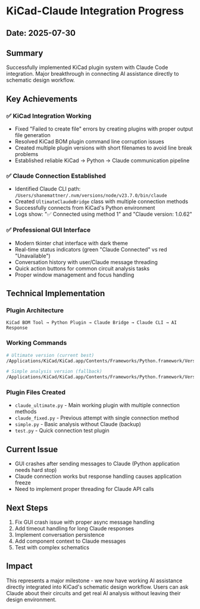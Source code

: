 # KiCad-Claude Integration Progress

## Date: 2025-07-30

## Summary
Successfully implemented KiCad plugin system with Claude Code integration. Major breakthrough in connecting AI assistance directly to schematic design workflow.

## Key Achievements

### ✅ KiCad Integration Working
- Fixed "Failed to create file" errors by creating plugins with proper output file generation
- Resolved KiCad BOM plugin command line corruption issues 
- Created multiple plugin versions with short filenames to avoid line break problems
- Established reliable KiCad → Python → Claude communication pipeline

### ✅ Claude Connection Established  
- Identified Claude CLI path: `/Users/shanemattner/.nvm/versions/node/v23.7.0/bin/claude`
- Created `UltimateClaudeBridge` class with multiple connection methods
- Successfully connects from KiCad's Python environment
- Logs show: "✅ Connected using method 1" and "Claude version: 1.0.62"

### ✅ Professional GUI Interface
- Modern tkinter chat interface with dark theme
- Real-time status indicators (green "Claude Connected" vs red "Unavailable")
- Conversation history with user/Claude message threading
- Quick action buttons for common circuit analysis tasks
- Proper window management and focus handling

## Technical Implementation

### Plugin Architecture
```
KiCad BOM Tool → Python Plugin → Claude Bridge → Claude CLI → AI Response
```

### Working Commands
```bash
# Ultimate version (current best)
/Applications/KiCad/KiCad.app/Contents/Frameworks/Python.framework/Versions/Current/bin/python3 "/Users/shanemattner/Documents/KiCad/9.0/scripting/plugins/claude_ultimate.py" "%I" "%O"

# Simple analysis version (fallback)  
/Applications/KiCad/KiCad.app/Contents/Frameworks/Python.framework/Versions/Current/bin/python3 "/Users/shanemattner/Documents/KiCad/9.0/scripting/plugins/simple.py" "%I" "%O"
```

### Plugin Files Created
- `claude_ultimate.py` - Main working plugin with multiple connection methods
- `claude_fixed.py` - Previous attempt with single connection method
- `simple.py` - Basic analysis without Claude (backup)
- `test.py` - Quick connection test plugin

## Current Issue
- GUI crashes after sending messages to Claude (Python application needs hard stop)
- Claude connection works but response handling causes application freeze
- Need to implement proper threading for Claude API calls

## Next Steps
1. Fix GUI crash issue with proper async message handling
2. Add timeout handling for long Claude responses
3. Implement conversation persistence
4. Add component context to Claude messages
5. Test with complex schematics

## Impact
This represents a major milestone - we now have working AI assistance directly integrated into KiCad's schematic design workflow. Users can ask Claude about their circuits and get real AI analysis without leaving their design environment.